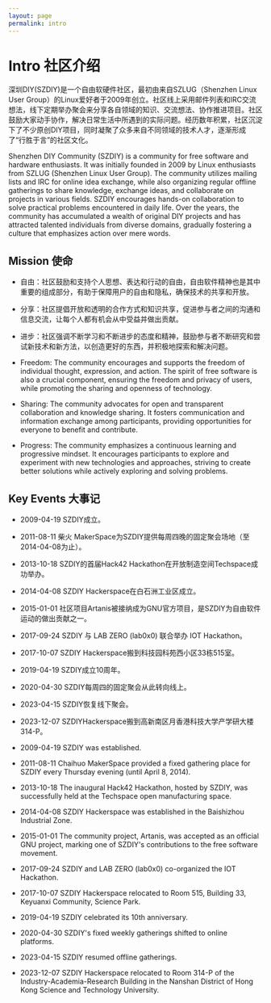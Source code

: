 ```yaml
---
layout: page
permalink: intro
---
```


# Intro 社区介绍

深圳DIY(SZDIY)是一个自由软硬件社区，最初由来自SZLUG（Shenzhen Linux User Group）的Linux爱好者于2009年创立。社区线上采用邮件列表和IRC交流想法，线下定期举办聚会来分享各自领域的知识、交流想法、协作推进项目。社区鼓励大家动手协作，解决日常生活中所遇到的实际问题。经历数年积累，社区沉淀下了不少原创DIY项目，同时凝聚了众多来自不同领域的技术人才，逐渐形成了“行胜于言”的社区文化。

Shenzhen DIY Community (SZDIY) is a community for free software and hardware enthusiasts. It was initially founded in 2009 by Linux enthusiasts from SZLUG (Shenzhen Linux User Group). The community utilizes mailing lists and IRC for online idea exchange, while also organizing regular offline gatherings to share knowledge, exchange ideas, and collaborate on projects in various fields. SZDIY encourages hands-on collaboration to solve practical problems encountered in daily life. Over the years, the community has accumulated a wealth of original DIY projects and has attracted talented individuals from diverse domains, gradually fostering a culture that emphasizes action over mere words.

## Mission 使命

- 自由：社区鼓励和支持个人思想、表达和行动的自由，自由软件精神也是其中重要的组成部分，有助于保障用户的自由和隐私，确保技术的共享和开放。  
- 分享：社区提倡开放和透明的合作方式和知识共享，促进参与者之间的沟通和信息交流，让每个人都有机会从中受益并做出贡献。  
- 进步：社区强调不断学习和不断进步的态度和精神，鼓励参与者不断研究和尝试新技术和新方法，以创造更好的东西，并积极地探索和解决问题。  


- Freedom: The community encourages and supports the freedom of individual thought, expression, and action. The spirit of free software is also a crucial component, ensuring the freedom and privacy of users, while promoting the sharing and openness of technology.
- Sharing: The community advocates for open and transparent collaboration and knowledge sharing. It fosters communication and information exchange among participants, providing opportunities for everyone to benefit and contribute.
- Progress: The community emphasizes a continuous learning and progressive mindset. It encourages participants to explore and experiment with new technologies and approaches, striving to create better solutions while actively exploring and solving problems.

## Key Events 大事记

 * 2009-04-19 SZDIY成立。
 * 2011-08-11 柴火 MakerSpace为SZDIY提供每周四晚的固定聚会场地（至2014-04-08为止）。
 * 2013-10-18 SZDIY的首届Hack42 Hackathon在开放制造空间Techspace成功举办。
 * 2014-04-08 SZDIY Hackerspace在白石洲工业区成立。
 * 2015-01-01 社区项目Artanis被接纳成为GNU官方项目，是SZDIY为自由软件运动的做出贡献之一。
 * 2017-09-24 SZDIY 与 LAB ZERO (lab0x0) 联合举办 IOT Hackathon。
 * 2017-10-07 SZDIY Hackerspace搬到科技园科苑西小区33栋515室。
 * 2019-04-19 SZDIY成立10周年。
 * 2020-04-30 SZDIY每周四的固定聚会从此转向线上。
 * 2023-04-15 SZDIY恢复线下聚会。
 * 2023-12-07 SZDIYHackerspace搬到高新南区月香港科技大学产学研大楼314-P。


 * 2009-04-19 SZDIY was established.
 * 2011-08-11 Chaihuo MakerSpace provided a fixed gathering place for SZDIY every Thursday evening (until April 8, 2014).
 * 2013-10-18 The inaugural Hack42 Hackathon, hosted by SZDIY, was successfully held at the Techspace open manufacturing space.
 * 2014-04-08 SZDIY Hackerspace was established in the Baishizhou Industrial Zone.
 * 2015-01-01 The community project, Artanis, was accepted as an official GNU project, marking one of SZDIY's contributions to the free software movement.
 * 2017-09-24 SZDIY and LAB ZERO (lab0x0) co-organized the IOT Hackathon.
 * 2017-10-07 SZDIY Hackerspace relocated to Room 515, Building 33, Keyuanxi Community, Science Park.
 * 2019-04-19 SZDIY celebrated its 10th anniversary.
 * 2020-04-30 SZDIY's fixed weekly gatherings shifted to online platforms.
 * 2023-04-15 SZDIY resumed offline gatherings.
 * 2023-12-07 SZDIY Hackerspace relocated to Room 314-P of the Industry-Academia-Research Building in the Nanshan District of Hong Kong Science and Technology University.
